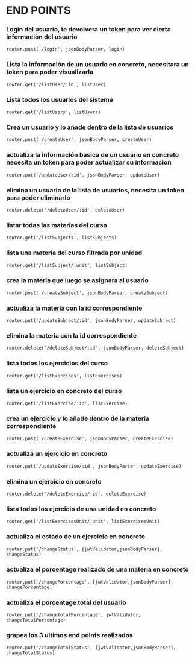 # END POINTS

### Login del usuario, te devolvera un token para ver cierta información del usuario

```
router.post('/login', jsonBodyParser, login)
```

### Lista la información de un usuario en concreto, necesitara un token para poder visualizarla

```
router.get('/listUser/:id', listUser)
```

### Lista todos los usuarios del sistema

```
router.get('/listUsers', listUsers)
```

### Crea un usuario y lo  añade dentro de la lista de usuarios 

```
router.post('/createUser', jsonBodyParser, createUser)
```

### actualiza la información basica de un usuario en concreto necesita un token para poder actualizar su información

```
router.put('/updateUser/:id', jsonBodyParser, updateUser)
```

### elimina un usuario de la lista de usuarios, necesita un token para poder eliminarlo

```
router.delete('/deleteUser/:id', deleteUser)
```

### listar todas las materias del curso
```
router.get('/listSubjects', listSubjects)
```

### lista una materia del curso filtrada por unidad
```
router.get('/listSubject/:unit', listSubject)
```

### crea la materia que luego se asignara al usuario
```
router.post('/createSubject', jsonBodyParser, createSubject)
```

### actualiza la materia con la id correspondiente
```
router.put('/updateSubject/:id', jsonBodyParser, updateSubject)
```

### elimina la materia con la id correspondiente
```
router.delete('/deleteSubject/:id', jsonBodyParser, deleteSubject)
```

### lista todos los ejercicios del curso
```
router.get('/listExercises', listExercises)
```

### lista un ejercicio en concreto del curso
```
router.get('/listExercise/:id', listExercise)
```

### crea un ejercicio y lo añade dentro de la materia correspondiente
```
router.post('/createExercise', jsonBodyParser, createExercise)
```

### actualiza un ejercicio en concreto
```
router.put('/updateExercise/:id', jsonBodyParser, updateExercise)
```

### elimina un ejercicio en concreto
```
router.delete('/deleteExercise/:id', deleteExercise)
```

### lista todos los ejercicio de una unidad en concreto
```
router.get('/listExercisesUnit/:unit', listExercisesUnit)
```

### actualiza el estado de un ejercicio en concreto
```
router.put('/changeStatus', [jwtValidator,jsonBodyParser], changeStatus)
```

### actualiza el porcentage realizado de una materia en concreto
```
router.put('/changePorcentage', [jwtValidator,jsonBodyParser], changePorcentage)
```

### actualiza el porcentage total del usuario
```
router.put('/changeTotalPorcentage', jwtValidator, changeTotalPorcentage)
```

### grapea los 3 ultimos end points realizados
```
router.put('/changeTotalStatus', [jwtValidator,jsonBodyParser], changeTotalStatus)
```

